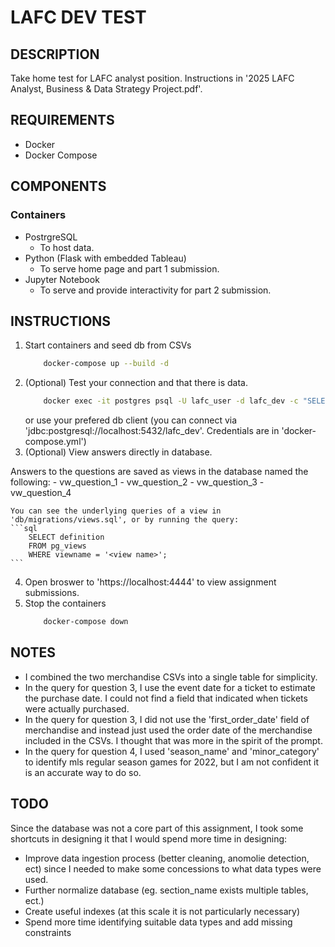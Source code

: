 # LAFC DEV TEST

## DESCRIPTION
Take home test for LAFC analyst position. Instructions in '2025 LAFC Analyst, Business & Data Strategy Project.pdf'.

## REQUIREMENTS
- Docker
- Docker Compose

## COMPONENTS

### Containers
- PostrgreSQL
    - To host data.
- Python (Flask with embedded Tableau)
    - To serve home page and part 1 submission.
- Jupyter Notebook
    - To serve and provide interactivity for part 2 submission.

## INSTRUCTIONS
1. Start containers and seed db from CSVs
    ```sh
        docker-compose up --build -d
    ```
2.  (Optional) Test your connection and that there is data.
    ```sh
        docker exec -it postgres psql -U lafc_user -d lafc_dev -c "SELECT COUNT(*) FROM events;"
    ```
    or use your prefered db client (you can connect via 'jdbc:postgresql://localhost:5432/lafc_dev'. Credentials are in 'docker-compose.yml')
3.  (Optional) View answers directly in database.

Answers to the questions are saved as views in the database named the following:
    - vw_question_1
    - vw_question_2
    - vw_question_3
    - vw_question_4

    You can see the underlying queries of a view in 'db/migrations/views.sql', or by running the query:
    ```sql
        SELECT definition 
        FROM pg_views 
        WHERE viewname = '<view name>';
    ```
4. Open broswer to 'https://localhost:4444' to view assignment submissions.
5. Stop the containers
    ```sh
        docker-compose down
    ```

## NOTES
- I combined the two merchandise CSVs into a single table for simplicity.
- In the query for question 3, I use the event date for a ticket to estimate the purchase date. I could not find a field that indicated when tickets were actually purchased.
- In the query for question 3, I did not use the 'first_order_date' field of merchandise and instead just used the order date of the merchandise included in the CSVs. I thought that was more in the spirit of the prompt.
- In the query for question 4, I used 'season_name' and 'minor_category' to identify mls regular season games for 2022, but I am not confident it is an accurate way to do so.

## TODO
Since the database was not a core part of this assignment, I took some shortcuts in designing it that I would spend more time in designing:

- Improve data ingestion process (better cleaning, anomolie detection, ect) since I needed to make some concessions to what data types were used.
- Further normalize database (eg. section_name exists multiple tables, ect.)
- Create useful indexes (at this scale it is not particularly necessary)
- Spend more time identifying suitable data types and add missing constraints
